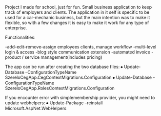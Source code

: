 Project I made for school, just for fun.
Small business application to keep track of employers and clients.
The application in it self is specific to be used for a car-mechanic business,
but the main intention was to make it flexible, so with a few changes it is easy to make it work for any type of enterprise.


Functionalities:

  -add-edit-remove-assign employees clients, manage workflow
  -multi-level login & access
  -blog style communication extension
  -automated invoice
  -product / service management(includes pricing)
  
The app can be run after creating the two database files:
⦁	Update-Database –ConfigurationTypeName SzereloCegApp.CegContextMigrations.Configuration
⦁	Update-Database -ConfigurationTypeName SzereloCegApp.RolesContextMigrations.Configuration

If you encounter error with simplemembership provider, you might need to update webhelpers:
⦁ Update-Package –reinstall Microsoft.AspNet.WebHelpers
